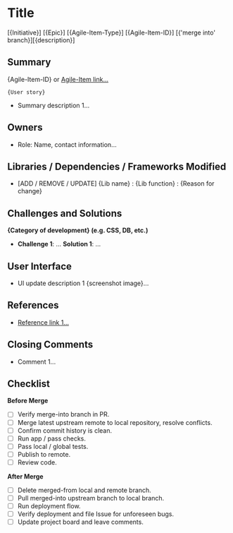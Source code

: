 [comment]: # "Remove this Title section and insert Title information in 
PR Title form field above"
# Title
[{Initiative}] [{Epic}] [{Agile-Item-Type}] [{Agile-Item-ID}] [{'merge into' branch}][{description}]

## Summary
{Agile-Item-ID} or [Agile-Item link...]()
```
{User story}
```
- Summary description 1...

## Owners
- Role: Name, contact information...

## Libraries / Dependencies / Frameworks Modified
- [ADD / REMOVE / UPDATE] {Lib name} : {Lib function} : {Reason for change}

## Challenges and Solutions
**{Category of development} (e.g. CSS, DB, etc.)**
- **Challenge 1**: ... **Solution 1**: ...

## User Interface
- UI update description 1 {screenshot image}...

## References
- [Reference link 1...]()

## Closing Comments
- Comment 1...

## Checklist
**Before Merge**
- [ ] Verify merge-into branch in PR.
- [ ] Merge latest upstream remote to local repository, resolve conflicts.
- [ ] Confirm commit history is clean.
- [ ] Run app / pass checks.
- [ ] Pass local / global tests.
- [ ] Publish to remote.
- [ ] Review code.

**After Merge**
- [ ] Delete merged-from local and remote branch.
- [ ] Pull merged-into upstream branch to local branch.
- [ ] Run deployment flow.
- [ ] Verify deployment and file Issue for unforeseen bugs.
- [ ] Update project board and leave comments.